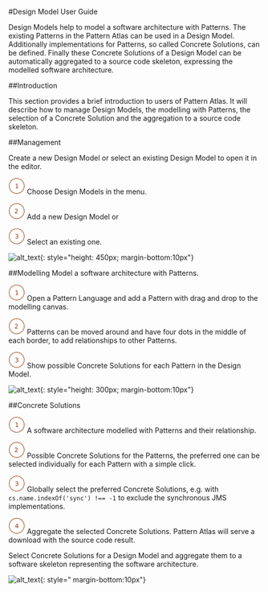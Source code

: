 #Design Model User Guide

Design Models help to model a software architecture with Patterns.
The existing Patterns in the Pattern Atlas can be used in a Design Model.
Additionally implementations for Patterns, so called Concrete Solutions, can be defined.
Finally these Concrete Solutions of a Design Model can be automatically aggregated to a source code skeleton, expressing the modelled software architecture.

##Introduction

This section provides a brief introduction to users of Pattern Atlas.
It will describe how to manage Design Models, the modelling with Patterns, the selection of a Concrete Solution and the aggregation to a source code skeleton.


##Management


Create a new Design Model or select an existing Design Model to open it in the editor.

![alt_text](../images/numbers/1.png "1:") Choose Design Models in the menu.

![alt_text](../images/numbers/2.png "2:") Add a new Design Model or

![alt_text](../images/numbers/3.png "3:") Select an existing one.

![alt_text](/images/design-model/design-model-management.png){: style="height: 450px; margin-bottom:10px"}
   


##Modelling
Model a software architecture with Patterns.

![alt_text](../images/numbers/1.png "1:") Open a Pattern Language and add a Pattern with drag and drop to the modelling canvas.

![alt_text](../images/numbers/2.png "2:") Patterns can be moved around and have four dots in the middle of each border, to add relationships to other Patterns.

![alt_text](../images/numbers/3.png "3:") Show possible Concrete Solutions for each Pattern in the Design Model.

![alt_text](/images/design-model/design-model-patterns.png){: style="height: 300px; margin-bottom:10px"}


##Concrete Solutions

![alt_text](../images/numbers/1.png "1:") A software architecture modelled with Patterns and their relationship.

![alt_text](../images/numbers/2.png "2:") Possible Concrete Solutions for the Patterns, the preferred one can be selected individually for each Pattern with a simple click.

![alt_text](../images/numbers/3.png "3:") Globally select the preferred Concrete Solutions, e.g. with ``cs.name.indexOf('sync') !== -1`` to exclude the synchronous JMS implementations.

![alt_text](../images/numbers/4.png "4:") Aggregate the selected Concrete Solutions. Pattern Atlas will serve a download with the source code result.

Select Concrete Solutions for a Design Model and aggregate them to a software skeleton representing the software architecture. 


![alt_text](/images/design-model/design-model-concrete-solutions.png){: style=" margin-bottom:10px"}



